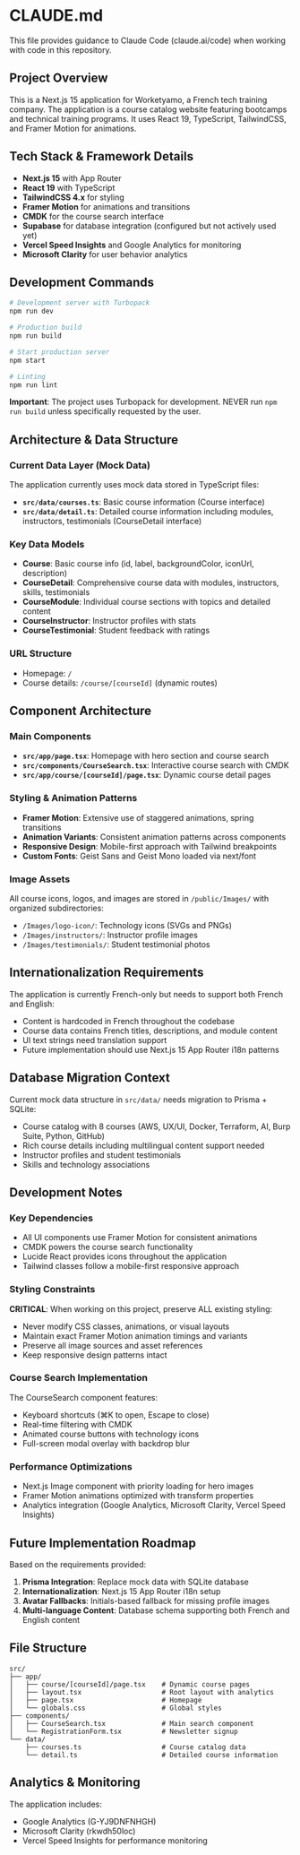 # CLAUDE.md

This file provides guidance to Claude Code (claude.ai/code) when working with code in this repository.

## Project Overview

This is a Next.js 15 application for Worketyamo, a French tech training company. The application is a course catalog website featuring bootcamps and technical training programs. It uses React 19, TypeScript, TailwindCSS, and Framer Motion for animations.

## Tech Stack & Framework Details

- **Next.js 15** with App Router
- **React 19** with TypeScript
- **TailwindCSS 4.x** for styling  
- **Framer Motion** for animations and transitions
- **CMDK** for the course search interface
- **Supabase** for database integration (configured but not actively used yet)
- **Vercel Speed Insights** and Google Analytics for monitoring
- **Microsoft Clarity** for user behavior analytics

## Development Commands

```bash
# Development server with Turbopack
npm run dev

# Production build
npm run build

# Start production server
npm start

# Linting
npm run lint
```

**Important**: The project uses Turbopack for development. NEVER run `npm run build` unless specifically requested by the user.

## Architecture & Data Structure

### Current Data Layer (Mock Data)
The application currently uses mock data stored in TypeScript files:

- **`src/data/courses.ts`**: Basic course information (Course interface)
- **`src/data/detail.ts`**: Detailed course information including modules, instructors, testimonials (CourseDetail interface)

### Key Data Models
- **Course**: Basic course info (id, label, backgroundColor, iconUrl, description)
- **CourseDetail**: Comprehensive course data with modules, instructors, skills, testimonials
- **CourseModule**: Individual course sections with topics and detailed content
- **CourseInstructor**: Instructor profiles with stats
- **CourseTestimonial**: Student feedback with ratings

### URL Structure
- Homepage: `/`
- Course details: `/course/[courseId]` (dynamic routes)

## Component Architecture

### Main Components
- **`src/app/page.tsx`**: Homepage with hero section and course search
- **`src/components/CourseSearch.tsx`**: Interactive course search with CMDK
- **`src/app/course/[courseId]/page.tsx`**: Dynamic course detail pages

### Styling & Animation Patterns
- **Framer Motion**: Extensive use of staggered animations, spring transitions
- **Animation Variants**: Consistent animation patterns across components
- **Responsive Design**: Mobile-first approach with Tailwind breakpoints
- **Custom Fonts**: Geist Sans and Geist Mono loaded via next/font

### Image Assets
All course icons, logos, and images are stored in `/public/Images/` with organized subdirectories:
- `/Images/logo-icon/`: Technology icons (SVGs and PNGs)
- `/Images/instructors/`: Instructor profile images
- `/Images/testimonials/`: Student testimonial photos

## Internationalization Requirements

The application is currently French-only but needs to support both French and English:
- Content is hardcoded in French throughout the codebase
- Course data contains French titles, descriptions, and module content
- UI text strings need translation support
- Future implementation should use Next.js 15 App Router i18n patterns

## Database Migration Context

Current mock data structure in `src/data/` needs migration to Prisma + SQLite:
- Course catalog with 8 courses (AWS, UX/UI, Docker, Terraform, AI, Burp Suite, Python, GitHub)
- Rich course details including multilingual content support needed
- Instructor profiles and student testimonials
- Skills and technology associations

## Development Notes

### Key Dependencies
- All UI components use Framer Motion for consistent animations
- CMDK powers the course search functionality  
- Lucide React provides icons throughout the application
- Tailwind classes follow a mobile-first responsive approach

### Styling Constraints
**CRITICAL**: When working on this project, preserve ALL existing styling:
- Never modify CSS classes, animations, or visual layouts
- Maintain exact Framer Motion animation timings and variants
- Preserve all image sources and asset references
- Keep responsive design patterns intact

### Course Search Implementation
The CourseSearch component features:
- Keyboard shortcuts (⌘K to open, Escape to close)
- Real-time filtering with CMDK
- Animated course buttons with technology icons
- Full-screen modal overlay with backdrop blur

### Performance Optimizations
- Next.js Image component with priority loading for hero images
- Framer Motion animations optimized with transform properties
- Analytics integration (Google Analytics, Microsoft Clarity, Vercel Speed Insights)

## Future Implementation Roadmap

Based on the requirements provided:
1. **Prisma Integration**: Replace mock data with SQLite database
2. **Internationalization**: Next.js 15 App Router i18n setup
3. **Avatar Fallbacks**: Initials-based fallback for missing profile images
4. **Multi-language Content**: Database schema supporting both French and English content

## File Structure

```
src/
├── app/
│   ├── course/[courseId]/page.tsx    # Dynamic course pages
│   ├── layout.tsx                    # Root layout with analytics
│   ├── page.tsx                      # Homepage
│   └── globals.css                   # Global styles
├── components/
│   ├── CourseSearch.tsx              # Main search component
│   └── RegistrationForm.tsx          # Newsletter signup
└── data/
    ├── courses.ts                    # Course catalog data
    └── detail.ts                     # Detailed course information
```

## Analytics & Monitoring

The application includes:
- Google Analytics (G-YJ9DNFNHGH)
- Microsoft Clarity (rkwdh50loc)
- Vercel Speed Insights for performance monitoring